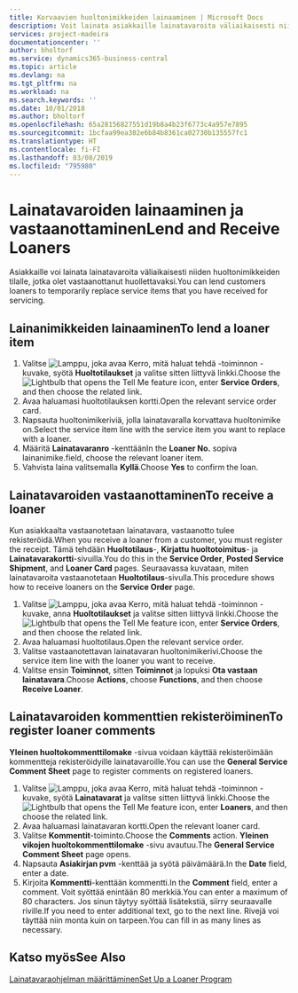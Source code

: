 ```yaml
---
title: Korvaavien huoltonimikkeiden lainaaminen | Microsoft Docs
description: Voit lainata asiakkaille lainatavaroita väliaikaisesti niiden huoltonimikkeiden tilalle, jotka olet vastaanottanut huollettavaksi.
services: project-madeira
documentationcenter: ''
author: bholtorf
ms.service: dynamics365-business-central
ms.topic: article
ms.devlang: na
ms.tgt_pltfrm: na
ms.workload: na
ms.search.keywords: ''
ms.date: 10/01/2018
ms.author: bholtorf
ms.openlocfilehash: 65a28156827551d19b8a4b23f6773c4a957e7895
ms.sourcegitcommit: 1bcfaa99ea302e6b84b8361ca02730b135557fc1
ms.translationtype: HT
ms.contentlocale: fi-FI
ms.lasthandoff: 03/08/2019
ms.locfileid: "795980"
---
```

# <a name="lend-and-receive-loaners"></a><span data-ttu-id="9b0c6-103">Lainatavaroiden lainaaminen ja vastaanottaminen</span><span class="sxs-lookup"><span data-stu-id="9b0c6-103">Lend and Receive Loaners</span></span>
<span data-ttu-id="9b0c6-104">Asiakkaille voi lainata lainatavaroita väliaikaisesti niiden huoltonimikkeiden tilalle, jotka olet vastaanottanut huollettavaksi.</span><span class="sxs-lookup"><span data-stu-id="9b0c6-104">You can lend customers loaners to temporarily replace service items that you have received for servicing.</span></span>  
  
## <a name="to-lend-a-loaner-item"></a><span data-ttu-id="9b0c6-105">Lainanimikkeiden lainaaminen</span><span class="sxs-lookup"><span data-stu-id="9b0c6-105">To lend a loaner item</span></span>    
1. <span data-ttu-id="9b0c6-106">Valitse ![Lamppu, joka avaa Kerro, mitä haluat tehdä -toiminnon](media/ui-search/search_small.png "Kerro, mitä haluat tehdä") -kuvake, syötä **Huoltotilaukset** ja valitse sitten liittyvä linkki.</span><span class="sxs-lookup"><span data-stu-id="9b0c6-106">Choose the ![Lightbulb that opens the Tell Me feature](media/ui-search/search_small.png "Tell me what you want to do") icon, enter **Service Orders**, and then choose the related link.</span></span>  
2. <span data-ttu-id="9b0c6-107">Avaa haluamasi huoltotilauksen kortti.</span><span class="sxs-lookup"><span data-stu-id="9b0c6-107">Open the relevant service order card.</span></span>  
3. <span data-ttu-id="9b0c6-108">Napsauta huoltonimikeriviä, jolla lainatavaralla korvattava huoltonimike on.</span><span class="sxs-lookup"><span data-stu-id="9b0c6-108">Select the service item line with the service item you want to replace with a loaner.</span></span>  
4. <span data-ttu-id="9b0c6-109">Määritä **Lainatavaranro** -kenttään</span><span class="sxs-lookup"><span data-stu-id="9b0c6-109">In the **Loaner No.**</span></span> <span data-ttu-id="9b0c6-110">sopiva lainanimike.</span><span class="sxs-lookup"><span data-stu-id="9b0c6-110">field, choose the relevant loaner item.</span></span>  
5. <span data-ttu-id="9b0c6-111">Vahvista laina valitsemalla **Kyllä**.</span><span class="sxs-lookup"><span data-stu-id="9b0c6-111">Choose **Yes** to confirm the loan.</span></span>  

## <a name="to-receive-a-loaner"></a><span data-ttu-id="9b0c6-112">Lainatavaroiden vastaanottaminen</span><span class="sxs-lookup"><span data-stu-id="9b0c6-112">To receive a loaner</span></span>  
<span data-ttu-id="9b0c6-113">Kun asiakkaalta vastaanotetaan lainatavara, vastaanotto tulee rekisteröidä.</span><span class="sxs-lookup"><span data-stu-id="9b0c6-113">When you receive a loaner from a customer, you must register the receipt.</span></span> <span data-ttu-id="9b0c6-114">Tämä tehdään **Huoltotilaus**-, **Kirjattu huoltotoimitus**- ja **Lainatavarakortti**-sivuilla.</span><span class="sxs-lookup"><span data-stu-id="9b0c6-114">You do this in the **Service Order**, **Posted Service Shipment**, and **Loaner Card** pages.</span></span> <span data-ttu-id="9b0c6-115">Seuraavassa kuvataan, miten lainatavaroita vastaanotetaan **Huoltotilaus**-sivulla.</span><span class="sxs-lookup"><span data-stu-id="9b0c6-115">This procedure shows how to receive loaners on the **Service Order** page.</span></span>  
  
1. <span data-ttu-id="9b0c6-116">Valitse ![Lamppu, joka avaa Kerro, mitä haluat tehdä -toiminnon](media/ui-search/search_small.png "Kerro, mitä haluat tehdä") -kuvake, anna **Huoltotilaukset** ja valitse sitten liittyvä linkki.</span><span class="sxs-lookup"><span data-stu-id="9b0c6-116">Choose the ![Lightbulb that opens the Tell Me feature](media/ui-search/search_small.png "Tell me what you want to do") icon, enter **Service Orders**, and then choose the related link.</span></span>  
2. <span data-ttu-id="9b0c6-117">Avaa haluamasi huoltotilaus.</span><span class="sxs-lookup"><span data-stu-id="9b0c6-117">Open the relevant service order.</span></span>  
3. <span data-ttu-id="9b0c6-118">Valitse vastaanotettavan lainatavaran huoltonimikerivi.</span><span class="sxs-lookup"><span data-stu-id="9b0c6-118">Choose the service item line with the loaner you want to receive.</span></span>  
4. <span data-ttu-id="9b0c6-119">Valitse ensin **Toiminnot**, sitten **Toiminnot** ja lopuksi **Ota vastaan lainatavara**.</span><span class="sxs-lookup"><span data-stu-id="9b0c6-119">Choose **Actions**, choose **Functions**, and then choose **Receive Loaner**.</span></span>  

## <a name="to-register-loaner-comments"></a><span data-ttu-id="9b0c6-120">Lainatavaroiden kommenttien rekisteröiminen</span><span class="sxs-lookup"><span data-stu-id="9b0c6-120">To register loaner comments</span></span>  
<span data-ttu-id="9b0c6-121">**Yleinen huoltokommenttilomake** -sivua voidaan käyttää rekisteröimään kommentteja rekisteröidyille lainatavaroille.</span><span class="sxs-lookup"><span data-stu-id="9b0c6-121">You can use the **General Service Comment Sheet** page to register comments on registered loaners.</span></span>  
  
1. <span data-ttu-id="9b0c6-122">Valitse ![Lamppu, joka avaa Kerro, mitä haluat tehdä -toiminnon](media/ui-search/search_small.png "Kerro, mitä haluat tehdä") -kuvake, syötä **Lainatavarat** ja valitse sitten liittyvä linkki.</span><span class="sxs-lookup"><span data-stu-id="9b0c6-122">Choose the ![Lightbulb that opens the Tell Me feature](media/ui-search/search_small.png "Tell me what you want to do") icon, enter **Loaners**, and then choose the related link.</span></span>  
2. <span data-ttu-id="9b0c6-123">Avaa haluamasi lainatavaran kortti.</span><span class="sxs-lookup"><span data-stu-id="9b0c6-123">Open the relevant loaner card.</span></span>  
3. <span data-ttu-id="9b0c6-124">Valitse **Kommentit**-toiminto.</span><span class="sxs-lookup"><span data-stu-id="9b0c6-124">Choose the **Comments** action.</span></span> <span data-ttu-id="9b0c6-125">**Yleinen vikojen huoltokommenttilomake** -sivu avautuu.</span><span class="sxs-lookup"><span data-stu-id="9b0c6-125">The **General Service Comment Sheet** page opens.</span></span>  
4. <span data-ttu-id="9b0c6-126">Napsauta **Asiakirjan pvm** -kenttää ja syötä päivämäärä.</span><span class="sxs-lookup"><span data-stu-id="9b0c6-126">In the **Date** field, enter a date.</span></span>  
5. <span data-ttu-id="9b0c6-127">Kirjoita **Kommentti**-kenttään kommentti.</span><span class="sxs-lookup"><span data-stu-id="9b0c6-127">In the **Comment** field, enter a comment.</span></span> <span data-ttu-id="9b0c6-128">Voit syöttää enintään 80 merkkiä.</span><span class="sxs-lookup"><span data-stu-id="9b0c6-128">You can enter a maximum of 80 characters.</span></span> <span data-ttu-id="9b0c6-129">Jos sinun täytyy syöttää lisätekstiä, siirry seuraavalle riville.</span><span class="sxs-lookup"><span data-stu-id="9b0c6-129">If you need to enter additional text, go to the next line.</span></span> <span data-ttu-id="9b0c6-130">Rivejä voi täyttää niin monta kuin on tarpeen.</span><span class="sxs-lookup"><span data-stu-id="9b0c6-130">You can fill in as many lines as necessary.</span></span>  
  
## <a name="see-also"></a><span data-ttu-id="9b0c6-131">Katso myös</span><span class="sxs-lookup"><span data-stu-id="9b0c6-131">See Also</span></span>  
[<span data-ttu-id="9b0c6-132">Lainatavaraohjelman määrittäminen</span><span class="sxs-lookup"><span data-stu-id="9b0c6-132">Set Up a Loaner Program</span></span>](service-how-setup-loaner-program.md)   
